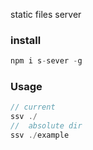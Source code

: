 
static files server

### install

```js
npm i s-sever -g
```

### Usage

```js
// current
ssv ./
//  absolute dir
ssv ./example
```
